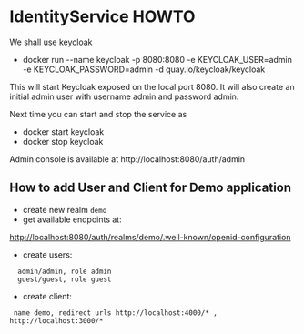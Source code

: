 # IdentityService HOWTO

We shall use [keycloak](https://www.keycloak.org/)

- docker run --name keycloak -p 8080:8080 -e KEYCLOAK_USER=admin -e KEYCLOAK_PASSWORD=admin -d quay.io/keycloak/keycloak

This will start Keycloak exposed on the local port 8080. It will also create an initial admin user with username admin and password admin.

Next time you can start and stop the service as

- docker start keycloak
- docker stop keycloak

Admin console is available at http://localhost:8080/auth/admin



## How to add User and Client for Demo application

- create new realm `demo`
- get available endpoints at:

[http://localhost:8080/auth/realms/demo/.well-known/openid-configuration](http://localhost:8080/auth/realms/demo/.well-known/openid-configuration)

  
- create users:
```
  admin/admin, role admin
  guest/guest, role guest
```
- create client:
```
 name demo, redirect urls http://localhost:4000/* , http://localhost:3000/*
```



